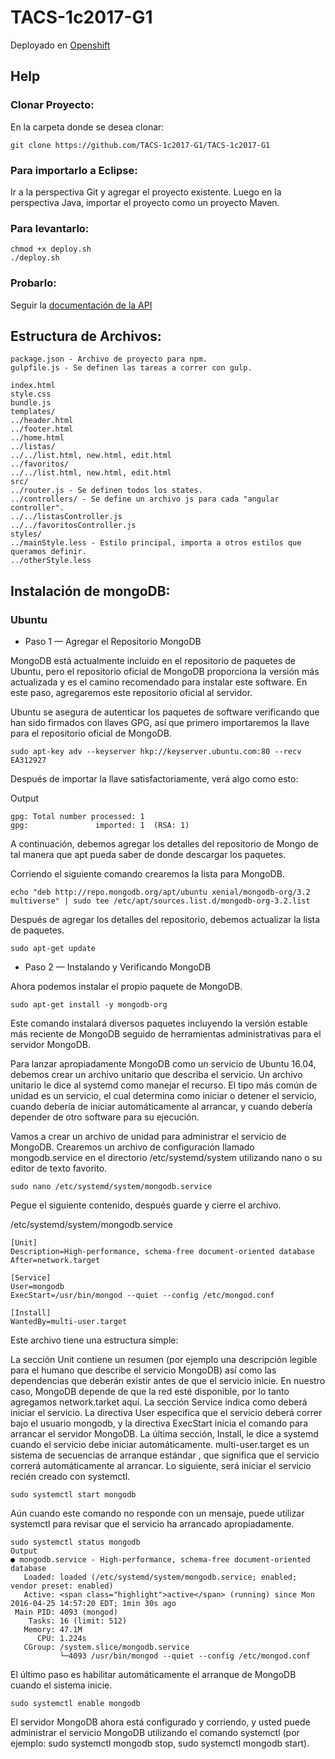 # TACS-1c2017-G1
Deployado en [Openshift](http://tmdbapi-tmdb1.1d35.starter-us-east-1.openshiftapps.com/)
## Help
### Clonar Proyecto:
  En la carpeta donde se desea clonar:
  ```
  git clone https://github.com/TACS-1c2017-G1/TACS-1c2017-G1
  ```
  
### Para importarlo a Eclipse:
  Ir a la perspectiva Git y agregar el proyecto existente.
  Luego en la perspectiva Java, importar el proyecto como un proyecto Maven.
  
### Para levantarlo: 
  ```
  chmod +x deploy.sh
  ./deploy.sh
  ```

### Probarlo:
  Seguir la [documentación de la API](https://drive.google.com/open?id=1Yd18SKcWrIAl3KMnLE5CXw_hf2PsOcV18FiCCuUE2fw)

## Estructura de Archivos:

```
package.json - Archivo de proyecto para npm.
gulpfile.js - Se definen las tareas a correr con gulp.

index.html
style.css
bundle.js
templates/
../header.html
../footer.html
../home.html
../listas/
../../list.html, new.html, edit.html
../favoritos/
../../list.html, new.html, edit.html
src/
../router.js - Se definen todos los states.
../controllers/ - Se define un archivo js para cada "angular controller".
../../listasController.js
../../favoritosController.js
styles/
../mainStyle.less - Estilo principal, importa a otros estilos que queramos definir.
../otherStyle.less
```
                                                                                                                             
## Instalación de mongoDB:


### Ubuntu

* Paso 1 — Agregar el Repositorio MongoDB

MongoDB está actualmente incluido en el repositorio de paquetes de Ubuntu, pero el repositorio oficial de MongoDB proporciona la versión más actualizada y es el camino recomendado para instalar este software. En este paso, agregaremos este repositorio oficial al servidor.

Ubuntu se asegura de autenticar los paquetes de software verificando que han sido firmados con llaves GPG, así que primero importaremos la llave para el repositorio oficial de MongoDB.

```
sudo apt-key adv --keyserver hkp://keyserver.ubuntu.com:80 --recv EA312927
```

Después de importar la llave satisfactoriamente, verá algo como esto:

Output
```
gpg: Total number processed: 1
gpg:               imported: 1  (RSA: 1)
```

A continuación, debemos agregar los detalles del repositorio de Mongo de tal manera que apt pueda saber de donde descargar los paquetes.

Corriendo el siguiente comando crearemos la lista para MongoDB.

```
echo "deb http://repo.mongodb.org/apt/ubuntu xenial/mongodb-org/3.2 multiverse" | sudo tee /etc/apt/sources.list.d/mongodb-org-3.2.list
```

Después de agregar los detalles del repositorio, debemos actualizar la lista de paquetes.

```
sudo apt-get update 
```

* Paso 2 — Instalando y Verificando MongoDB

Ahora podemos instalar el propio paquete de MongoDB.

```
sudo apt-get install -y mongodb-org
```

Este comando instalará diversos paquetes incluyendo la versión estable más reciente de MongoDB seguido de herramientas administrativas para el servidor MongoDB.

Para lanzar apropiadamente MongoDB como un servicio de Ubuntu 16.04, debemos crear un archivo unitario que describa el servicio. Un archivo unitario le dice al systemd como manejar el recurso. El tipo más común de unidad es un servicio, el cual determina como iniciar o detener el servicio, cuando debería de iniciar automáticamente al arrancar, y cuando debería depender de otro software para su ejecución.

Vamos a crear un archivo de unidad para administrar el servicio de MongoDB. Crearemos un archivo de configuración llamado mongodb.service en el directorio /etc/systemd/system utilizando nano o su editor de texto favorito.
```
sudo nano /etc/systemd/system/mongodb.service
```

Pegue el siguiente contenido, después guarde y cierre el archivo.

/etc/systemd/system/mongodb.service
```
[Unit]
Description=High-performance, schema-free document-oriented database
After=network.target

[Service]
User=mongodb
ExecStart=/usr/bin/mongod --quiet --config /etc/mongod.conf

[Install]
WantedBy=multi-user.target
```

Este archivo tiene una estructura simple:

La sección Unit contiene un resumen (por ejemplo una descripción legible para el humano que describe el servicio MongoDB) así como las dependencias que deberán existir antes de que el servicio inicie. En nuestro caso, MongoDB depende de que la red esté disponible, por lo tanto agregamos network.tarket aquí.
La sección Service indica como deberá iniciar el servicio. La directiva User especifica que el servicio deberá correr bajo el usuario mongodb, y la directiva ExecStart inicia el comando para arrancar el servidor MongoDB.
La última sección, Install, le dice a systemd cuando el servicio debe iniciar automáticamente. multi-user.target es un sistema de secuencias de arranque estándar , que significa que el servicio correrá automáticamente al arrancar.
Lo siguiente, será iniciar el servicio recién creado con systemctl.

```
sudo systemctl start mongodb
```

Aún cuando este comando no responde con un mensaje, puede utilizar systemctl para revisar que el servicio ha arrancado apropiadamente.
```
sudo systemctl status mongodb
Output
● mongodb.service - High-performance, schema-free document-oriented database
   Loaded: loaded (/etc/systemd/system/mongodb.service; enabled; vendor preset: enabled)
   Active: <span class="highlight">active</span> (running) since Mon 2016-04-25 14:57:20 EDT; 1min 30s ago
 Main PID: 4093 (mongod)
    Tasks: 16 (limit: 512)
   Memory: 47.1M
      CPU: 1.224s
   CGroup: /system.slice/mongodb.service
           └─4093 /usr/bin/mongod --quiet --config /etc/mongod.conf
```
El último paso es habilitar automáticamente el arranque de MongoDB cuando el sistema inicie.

```
sudo systemctl enable mongodb
```

El servidor MongoDB ahora está configurado y corriendo, y usted puede administrar el servicio MongoDB utilizando el comando systemctl (por ejemplo: sudo systemctl mongodb stop, sudo systemctl mongodb start).


